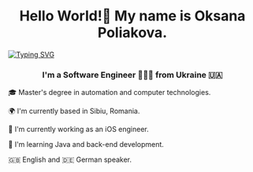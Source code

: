 <h1 align="center"> Hello World!👋 My name is Oksana Poliakova.</h1>

<a href="https://git.io/typing-svg"><img src="https://readme-typing-svg.herokuapp.com?font=Fira+Code&pause=1000&center=true&repeat=false&width=1200&lines=I'm+a+Software+Engineer+%F0%9F%91%A9%F0%9F%8F%BC%E2%80%8D%F0%9F%92%BB+from+Ukraine+%F0%9F%87%BA%F0%9F%87%A6+" alt="Typing SVG" /></a>




<h3 align="center">I'm a Software Engineer 👩🏼‍💻 from Ukraine 🇺🇦 </h3>

<p> 🎓 Master's degree in automation and computer technologies.
<p> 🌍 I'm currently based in Sibiu, Romania.
<p> 🚀 I'm currently working as an iOS engineer.
<p> 🧠 I'm learning Java and back-end development.
<p> 🇬🇧 English and 🇩🇪 German speaker.

<!---
oksana-poliakova/oksana-poliakova is a ✨ special ✨ repository because its `README.md` (this file) appears on your GitHub profile.
You can click the Preview link to take a look at your changes.
--->
